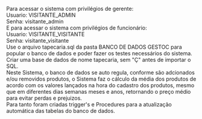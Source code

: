 Para acessar o sistema com privilégios de gerente:<br>
Usuario: VISITANTE_ADMIN<br>
Senha: visitante_admin<br>
E para acessar o sistema com privilégios de funcionário:<br>
Usuario: VISITANTE_VISITANTE<br>
Senha: visitante_visitante<br>
Use o arquivo tapecaria.sql da pasta BANCO DE DADOS GESTOC para popular o banco de dados e poder fazer os testes necessários do sistema.<br>
Criar uma base de dados de nome tapecaria, sem "Ç" antes de importar o SQL.<br>
Neste Sistema, o banco de dados se auto regula, conforme são adcionados e/ou removidos produtos, o Sistema faz o cálculo da média dos produtos de acordo com os valores lançados na hora do cadastro dos produtos, mesmo que em diferentes dias semanas meses e anos, retornando o preço médio para evitar perdas e prejuizos.<br>
Para tanto foram criadas trigger's e Procedures para a atualização automática das tabelas do banco de dados.

